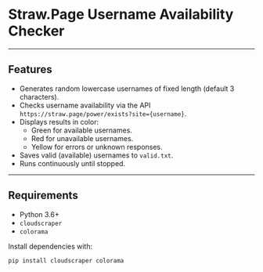 # Straw.Page Username Availability Checker

---

## Features

- Generates random lowercase usernames of fixed length (default 3 characters).
- Checks username availability via the API `https://straw.page/power/exists?site={username}`.
- Displays results in color:
  - Green for available usernames.
  - Red for unavailable usernames.
  - Yellow for errors or unknown responses.
- Saves valid (available) usernames to `valid.txt`.
- Runs continuously until stopped.

---

## Requirements

- Python 3.6+
- `cloudscraper`
- `colorama`

Install dependencies with:

```bash
pip install cloudscraper colorama
